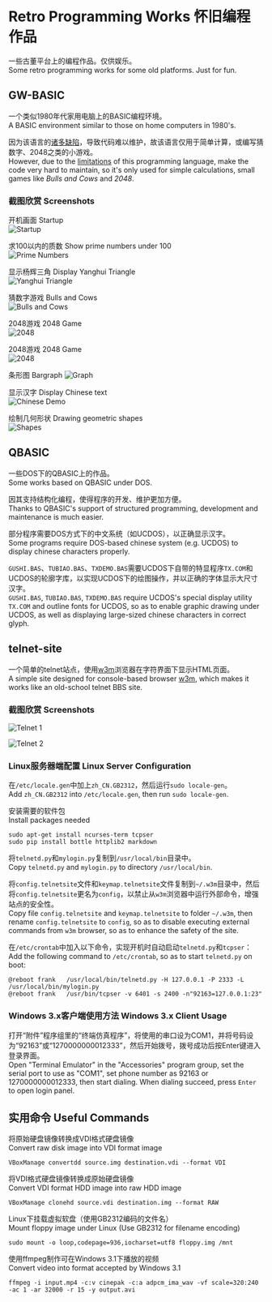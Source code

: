 Retro Programming Works 怀旧编程作品
====================================

一些古董平台上的编程作品。仅供娱乐。  
Some retro programming works for some old platforms. Just for fun.

GW-BASIC
--------

一个类似1980年代家用电脑上的BASIC编程环境。  
A BASIC environment similar to those on home computers in 1980's.

因为该语言的[诸多缺陷](http://www.cnbeta.com/articles/deep/232400.htm)，导致代码难以维护，故该语言仅用于简单计算，或编写猜数字、2048之类的小游戏。  
However, due to the [limitations](http://programmingisterrible.com/post/40132515169/dijkstra-basic) of this programming language, make the code very hard to maintain, so it's only used for simple calculations, small games like *Bulls and Cows* and *2048*.

### 截图欣赏 Screenshots

开机画面 Startup  
![Startup](http://frank-deng.github.io/retro-works/images/GW-BASIC/Startup.png)

求100以内的质数 Show prime numbers under 100  
![Prime Numbers](http://frank-deng.github.io/retro-works/images/GW-BASIC/Prime%20Numbers.png)

显示杨辉三角 Display Yanghui Triangle  
![Yanghui Triangle](http://frank-deng.github.io/retro-works/images/GW-BASIC/Yanghui.png)

猜数字游戏 Bulls and Cows  
![Bulls and Cows](http://frank-deng.github.io/retro-works/images/GW-BASIC/Guessnum.png)

2048游戏 2048 Game  
![2048](http://frank-deng.github.io/retro-works/images/GW-BASIC/2048-1.png)

2048游戏 2048 Game  
![2048](http://frank-deng.github.io/retro-works/images/GW-BASIC/2048-2.png)

条形图 Bargraph
![Graph](http://frank-deng.github.io/retro-works/images/GW-BASIC/Graph.png)

显示汉字 Display Chinese text  
![Chinese Demo](http://frank-deng.github.io/retro-works/images/GW-BASIC/Chinese.png)

绘制几何形状 Drawing geometric shapes    
![Shapes](http://frank-deng.github.io/retro-works/images/GW-BASIC/Shapes.png)


QBASIC
------

一些DOS下的QBASIC上的作品。  
Some works based on QBASIC under DOS.

因其支持结构化编程，使得程序的开发、维护更加方便。  
Thanks to QBASIC's support of structured programming, development and maintenance is much easier.

部分程序需要DOS方式下的中文系统（如UCDOS），以正确显示汉字。  
Some programs require DOS-based chinese system (e.g. UCDOS) to display chinese characters properly.

`GUSHI.BAS`、`TUBIAO.BAS`、`TXDEMO.BAS`需要UCDOS下自带的特显程序`TX.COM`和UCDOS的轮廓字库，以实现UCDOS下的绘图操作，并以正确的字体显示大尺寸汉字。  
`GUSHI.BAS`, `TUBIAO.BAS`, `TXDEMO.BAS` require UCDOS's special display utility `TX.COM` and outline fonts for UCDOS, so as to enable graphic drawing under UCDOS, as well as displaying large-sized chinese characters in correct glyph.


telnet-site
-----------

一个简单的telnet站点，使用[w3m](http://w3m.sourceforge.net)浏览器在字符界面下显示HTML页面。  
A simple site designed for console-based browser [w3m](http://w3m.sourceforge.net), which makes it works like an old-school telnet BBS site.

### 截图欣赏 Screenshots

![Telnet 1](http://frank-deng.github.io/retro-works/images/telnet-site/telnet1.png)

![Telnet 2](http://frank-deng.github.io/retro-works/images/telnet-site/telnet2.png)

### Linux服务器端配置 Linux Server Configuration

在`/etc/locale.gen`中加上`zh_CN.GB2312`，然后运行`sudo locale-gen`。  
Add `zh_CN.GB2312` into `/etc/locale.gen`, then run `sudo locale-gen`.

安装需要的软件包  
Install packages needed

	sudo apt-get install ncurses-term tcpser
	sudo pip install bottle httplib2 markdown
	
将`telnetd.py`和`mylogin.py`复制到`/usr/local/bin`目录中。  
Copy `telnetd.py` and `mylogin.py` to directory `/usr/local/bin`.

将`config.telnetsite`文件和`keymap.telnetsite`文件复制到`~/.w3m`目录中，然后将`config.telnetsite`更名为`config`，以禁止从`w3m`浏览器中运行外部命令，增强站点的安全性。  
Copy file `config.telnetsite` and `keymap.telnetsite` to folder `~/.w3m`, then rename `config.telnetsite` to `config`, so as to disable executing external commands from `w3m` browser, so as to enhance the safety of the site.

在`/etc/crontab`中加入以下命令，实现开机时自动启动`telnetd.py`和`tcpser`：  
Add the following command to `/etc/crontab`, so as to start `telnetd.py` on boot:

	@reboot frank	/usr/local/bin/telnetd.py -H 127.0.0.1 -P 2333 -L /usr/local/bin/mylogin.py
	@reboot frank   /usr/bin/tcpser -v 6401 -s 2400 -n"92163=127.0.0.1:23"

### Windows 3.x客户端使用方法 Windows 3.x Client Usage

打开“附件”程序组里的“终端仿真程序”，将使用的串口设为COM1，并将号码设为“92163”或“1270000000012333”，然后开始拨号，拨号成功后按Enter键进入登录界面。  
Open "Terminal Emulator" in the "Accessories" program group, set the serial port to use as "COM1", set phone number as 92163 or 1270000000012333, then start dialing. When dialing succeed, press `Enter` to open login panel.


实用命令 Useful Commands
-----------------------

将原始硬盘镜像转换成VDI格式硬盘镜像  
Convert raw disk image into VDI format image

	VBoxManage convertdd source.img destination.vdi --format VDI

将VDI格式硬盘镜像转换成原始硬盘镜像  
Convert VDI format HDD image into raw HDD image

	VBoxManage clonehd source.vdi destination.img --format RAW

Linux下挂载虚拟软盘（使用GB2312编码的文件名）  
Mount floppy image under Linux (Use GB2312 for filename encoding)

	sudo mount -o loop,codepage=936,iocharset=utf8 floppy.img /mnt

使用ffmpeg制作可在Windows 3.1下播放的视频  
Convert video into format accepted by Windows 3.1

	ffmpeg -i input.mp4 -c:v cinepak -c:a adpcm_ima_wav -vf scale=320:240 -ac 1 -ar 32000 -r 15 -y output.avi
